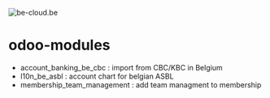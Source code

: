 ![be-cloud.be](http://www.be-cloud.be/images/logo-226x110.png)

# odoo-modules

- account_banking_be_cbc : import from CBC/KBC in Belgium
- l10n_be_asbl : account chart for belgian ASBL
- membership_team_management : add team managment to membership

